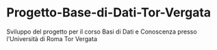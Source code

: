 # Progetto-Base-di-Dati-Tor-Vergata
Sviluppo del progetto per il corso Basi di Dati e Conoscenza presso l'Università di Roma Tor Vergata
